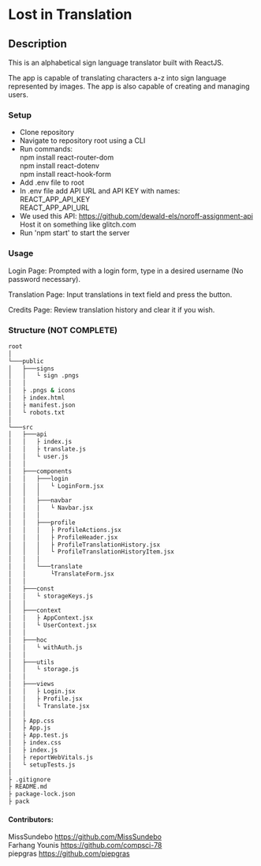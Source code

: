# Lost in Translation

## Description

This is an alphabetical sign language translator built with ReactJS.

The app is capable of translating characters a-z into sign language represented by images. The app is also capable of creating and managing users.  

### Setup

- Clone repository
- Navigate to repository root using a CLI
- Run commands:<br/>
    npm install react-router-dom<br/>
    npm install react-dotenv<br/>
    npm install react-hook-form
- Add .env file to root
- In .env file add API URL and API KEY with names:<br/>
    REACT_APP_API_KEY<br/>
    REACT_APP_API_URL
- We used this API: https://github.com/dewald-els/noroff-assignment-api<br/>
    Host it on something like glitch.com
- Run 'npm start' to start the server

### Usage
Login Page:
Prompted with a login form, type in a desired username (No password necessary).

Translation Page:
Input translations in text field and press the button.

Credits Page:
Review translation history and clear it if you wish.


### Structure (NOT COMPLETE)
```bash
root
│
└───public
│   ├───signs
│   │   └ sign .pngs
│   │
│   ├ .pngs & icons
│   ├ index.html
│   ├ manifest.json
│   └ robots.txt
│   
└───src
│   ├───api
│   │   ├ index.js
│   │   ├ translate.js
│   │   └ user.js
│   │
│   ├───components
│   │   ├───login
│   │   │   └ LoginForm.jsx
│   │   │
│   │   ├───navbar
│   │   │   └ Navbar.jsx
│   │   │
│   │   ├───profile
│   │   │   ├ ProfileActions.jsx
│   │   │   ├ ProfileHeader.jsx
│   │   │   ├ ProfileTranslationHistory.jsx
│   │   │   └ ProfileTranslationHistoryItem.jsx
│   │   │
│   │   └───translate
│   │       └TranslateForm.jsx
│   │
│   ├───const
│   │   └ storageKeys.js
│   │
│   ├───context
│   │   ├ AppContext.jsx
│   │   └ UserContext.jsx
│   │
│   ├───hoc
│   │   └ withAuth.js
│   │
│   ├───utils
│   │   └ storage.js
│   │
│   ├───views
│   │   ├ Login.jsx
│   │   ├ Profile.jsx
│   │   └ Translate.jsx
│   │
│   ├ App.css
│   ├ App.js
│   ├ App.test.js
│   ├ index.css
│   ├ index.js
│   ├ reportWebVitals.js
│   └ setupTests.js
│
├ .gitignore
├ README.md
├ package-lock.json
├ pack
```

#### Contributors:
MissSundebo    https://github.com/MissSundebo<br/>
Farhang Younis https://github.com/compsci-78<br/>
piepgras       https://github.com/piepgras
